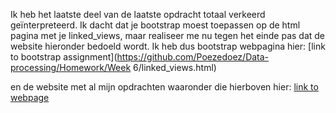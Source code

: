 Ik heb het laatste deel van de laatste opdracht totaal verkeerd geïnterpreteerd. Ik dacht dat je bootstrap moest toepassen op de html pagina met je linked_views, maar realiseer me nu tegen het einde pas dat de website hieronder bedoeld wordt. Ik heb dus bootstrap webpagina 
hier: 
[link to bootstrap assignment](https://github.com/Poezedoez/Data-processing/Homework/Week 6/linked_views.html)

en de website met al mijn opdrachten waaronder die hierboven hier:
[link to webpage](https://poezedoez.github.io/Data-processing/)
